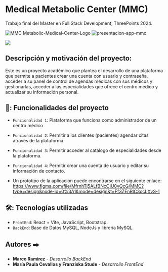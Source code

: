 # Medical Metabolic Center (MMC)
Trabajo final del Master en Full Stack Development, ThreePoints 2024.

![MMC Metabolic-Medical-Center-Logo](https://github.com/mpcevallos/mmc-tfm/assets/132369182/129c66f2-83d9-49fa-903d-787e01fb4840)
![presentacion-app-mmc](https://github.com/mpcevallos/mmc-tfm/assets/132369182/1ce78062-d77d-4e24-973b-b7ec2c92bd76)

<p align="left">
   <img src="https://img.shields.io/badge/STATUS-EN%20DESAROLLO-green">
   </p>

## Descripción y motivación del proyecto:
Este es un proyecto académico que plantea el desarrollo de una plataforma que permite a pacientes crear una cuenta con usuario y contraseña, acceder a su panel de control de agendas médicas con sus médicos y gestionarlas, acceder a las especialidades que ofrece el centro médico y actualizar su información personal.

## 🚀: Funcionalidades del proyecto

- `Funcionalidad 1`: Plataforma que funciona como administrador de un centro médico
- `Funcionalidad 2`: Permitir a los clientes (pacientes) agendar citas atraves de la plataforma.
- `Funcionalidad 3`: Permitir acceder al catálogo de especialidades desde la plataforma.
- `Funcionalidad 4`: Permitir crear una cuenta de usuario y editar su información de contacto.

- Un prototipo de la aplicación puede encontrarse en el siguiente enlace: https://www.figma.com/file/MfrnhTj5ALfBNcOIU0vQcG/MMC?type=design&node-id=0%3A1&mode=design&t=Ff3ZEnRIC3ocLXvS-1

## 🛠️: Tecnologías utilizadas
- `FrontEnd`: React + Vite, JavaScript, Bootstrap.
- `BackEnd`: Base de Datos MySQL, NodeJs y librería MySQL.

## Autores ✒️

* **Marco Ramirez** - *Desarrollo BackEnd* 
* **María Paula Cevallos y Franziska Stude** - *Desarrollo FrontEnd*
